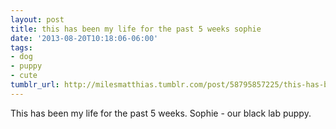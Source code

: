 ```yaml
---
layout: post
title: this has been my life for the past 5 weeks sophie
date: '2013-08-20T10:18:06-06:00'
tags:
- dog
- puppy
- cute
tumblr_url: http://milesmatthias.tumblr.com/post/58795857225/this-has-been-my-life-for-the-past-5-weeks-sophie
---
```

This has been my life for the past 5 weeks. Sophie - our black lab puppy.
